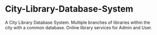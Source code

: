 # City-Library-Database-System
A City Library Database System. Multiple branches of libraries within the city with a common database. Online library services for Admin and User.
